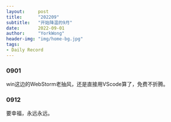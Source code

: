 ```yaml
---
layout:     post
title:      "202209"
subtitle:   "开始降温的9月"
date:       2022-09-01
author:     "YorkWong"
header-img: "img/home-bg.jpg"
tags:
- Daily Record
---
```

### 0901
win这边的WebStorm老抽风，还是直接用VScode算了，免费不折腾。

### 0912
要幸福，永远永远。
